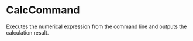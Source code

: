 # CalcCommand
Executes the numerical expression from the command line and outputs the calculation result.
